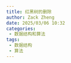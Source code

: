 ```yaml
---
title: 红黑树的删除
author: Zack Zheng
date: 2025/03/06 10:32
categories:
 - 数据结构和算法
tags:
 - 数据结构
 - 算法
---
```

